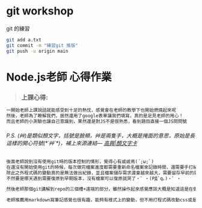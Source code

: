 # git workshop

git 的練習
```bash
git add a.txt
git commit -m "練習git 推版"
git push -u origin main

```
# Node.js老師 心得作業
>### 上課心得:   
```txt
一開始老師上課說話就能感受到十足的熱忱，感覺會在老師的教學下也開始燃燒起來呢   
然後，老師為了瞭解我們，居然還用了google表單讓我們填寫，真的是足見老師的用心！   
而且老師的小測驗也讓自己意識到，果然還是對JS不是很熟悉，看到題目直接一個JS問問號
```
###### P.S. (艸)是類似顏文字，括號是臉頰，艸是兩隻手，大概是掩面的意思，原始是長這樣的開心符號(\*´艸`\*)，補上來源連結— [高興|顏文字卡](https://facemood.grtimed.com/classification/%E9%AB%98%E8%88%88)   
```txt
後面老師說到沒有使用git時的版本控制的情形，覺得心有戚戚焉(´;ω;`)
在還沒有開始使用git的時候，每次做完檔案進度都需要重新命名檔案來記錄時間，還需要手打紀錄做出哪些修改，
除此之外程式碼的變動真的是無法做出紀錄，並且檔案儲存需求還會越來越大，需要留存早前的版本，
不然要是哪天遇到需要復原到早期版本，沒有檔案可以復原就哭了・゜・(PД`q｡)・゜・

然後老師那個git講解到repo的三個槽+遠端的部分，雖然操作起來感覺應該大概是知道這是在做什麼，老師解釋的還蠻邏輯清楚的，但現在打心得感覺又要忘記是怎麼解釋的了，看來需要再回去看影片了ORZ

老師推薦用markdown寫筆記感覺也很有趣，能夠有樣式上的變動，但不用打程式碼改動css或是需要使用文字編輯器調整參數(ex:字體顏色、粗體、斜體等)
```

